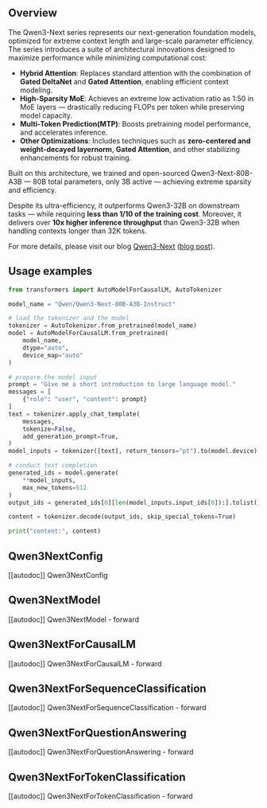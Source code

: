 <!--Copyright 2025 The Qwen team, Alibaba Group and the HuggingFace Inc. team. All rights reserved.

Licensed under the Apache License, Version 2.0 (the "License"); you may not use this file except in compliance with
the License. You may obtain a copy of the License at

http://www.apache.org/licenses/LICENSE-2.0

Unless required by applicable law or agreed to in writing, software distributed under the License is distributed on
an "AS IS" BASIS, WITHOUT WARRANTIES OR CONDITIONS OF ANY KIND, either express or implied. See the License for the
specific language governing permissions and limitations under the License.

⚠️ Note that this file is in Markdown but contain specific syntax for our doc-builder (similar to MDX) that may not be
rendered properly in your Markdown viewer.

-->
## Overview

The Qwen3-Next series represents our next-generation foundation models, optimized for extreme context length and large-scale parameter efficiency. 
The series introduces a suite of architectural innovations designed to maximize performance while minimizing computational cost:
- **Hybrid Attention**: Replaces standard attention with the combination of **Gated DeltaNet** and **Gated Attention**, enabling efficient context modeling.  
- **High-Sparsity MoE**: Achieves an extreme low activation ratio as 1:50 in MoE layers — drastically reducing FLOPs per token while preserving model capacity.
- **Multi-Token Prediction(MTP)**: Boosts pretraining model performance, and accelerates inference.
- **Other Optimizations**: Includes techniques such as **zero-centered and weight-decayed layernorm**, **Gated Attention**, and other stabilizing enhancements for robust training.  

Built on this architecture, we trained and open-sourced Qwen3-Next-80B-A3B — 80B total parameters, only 3B active — achieving extreme sparsity and efficiency.

Despite its ultra-efficiency, it outperforms Qwen3-32B on downstream tasks — while requiring **less than 1/10 of the training cost**. 
Moreover, it delivers over **10x higher inference throughput** than Qwen3-32B when handling contexts longer than 32K tokens.

For more details, please visit our blog [Qwen3-Next](qwen3_next) ([blog post](https://qwenlm.github.io/blog/qwen3_next/)).
## Usage examples

```python
from transformers import AutoModelForCausalLM, AutoTokenizer

model_name = "Qwen/Qwen3-Next-80B-A3B-Instruct"

# load the tokenizer and the model
tokenizer = AutoTokenizer.from_pretrained(model_name)
model = AutoModelForCausalLM.from_pretrained(
    model_name,
    dtype="auto",
    device_map="auto"
)

# prepare the model input
prompt = "Give me a short introduction to large language model."
messages = [
    {"role": "user", "content": prompt}
]
text = tokenizer.apply_chat_template(
    messages,
    tokenize=False,
    add_generation_prompt=True,
)
model_inputs = tokenizer([text], return_tensors="pt").to(model.device)

# conduct text completion
generated_ids = model.generate(
    **model_inputs,
    max_new_tokens=512
)
output_ids = generated_ids[0][len(model_inputs.input_ids[0]):].tolist() 

content = tokenizer.decode(output_ids, skip_special_tokens=True)

print("content:", content)
```

## Qwen3NextConfig

[[autodoc]] Qwen3NextConfig

## Qwen3NextModel

[[autodoc]] Qwen3NextModel
    - forward

## Qwen3NextForCausalLM

[[autodoc]] Qwen3NextForCausalLM
    - forward

## Qwen3NextForSequenceClassification

[[autodoc]] Qwen3NextForSequenceClassification
    - forward

## Qwen3NextForQuestionAnswering

[[autodoc]] Qwen3NextForQuestionAnswering
    - forward

## Qwen3NextForTokenClassification

[[autodoc]] Qwen3NextForTokenClassification
    - forward
